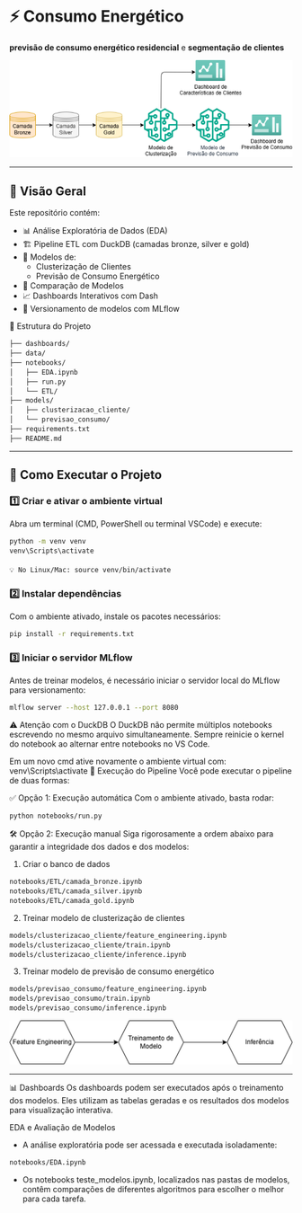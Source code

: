 # ⚡ Consumo Energético

**previsão de consumo energético residencial** e **segmentação de clientes**

![Pipeline](data/pipeline.png)

---

## 🧩 Visão Geral

Este repositório contém:

- 📊 Análise Exploratória de Dados (EDA)
- 🏗️ Pipeline ETL com DuckDB (camadas bronze, silver e gold)
- 🤖 Modelos de:
  - Clusterização de Clientes
  - Previsão de Consumo Energético
- 🧪 Comparação de Modelos
- 📈 Dashboards Interativos com Dash
- 🧬 Versionamento de modelos com MLflow

📁 Estrutura do Projeto
```bash
├── dashboards/
├── data/
├── notebooks/
│   ├── EDA.ipynb
│   ├── run.py
│   └── ETL/
├── models/
│   ├── clusterizacao_cliente/
│   └── previsao_consumo/
├── requirements.txt
├── README.md
```

---

## 🚀 Como Executar o Projeto

### 1️⃣ Criar e ativar o ambiente virtual

Abra um terminal (CMD, PowerShell ou terminal VSCode) e execute:

```bash
python -m venv venv
venv\Scripts\activate

💡 No Linux/Mac: source venv/bin/activate
```

### 2️⃣ Instalar dependências
Com o ambiente ativado, instale os pacotes necessários:

```bash
pip install -r requirements.txt
```

### 3️⃣ Iniciar o servidor MLflow
Antes de treinar modelos, é necessário iniciar o servidor local do MLflow para versionamento:
```bash
mlflow server --host 127.0.0.1 --port 8080
```

⚠️ Atenção com o DuckDB
O DuckDB não permite múltiplos notebooks escrevendo no mesmo arquivo simultaneamente.
Sempre reinicie o kernel do notebook ao alternar entre notebooks no VS Code.

Em um novo cmd ative novamente o ambiente virtual com: venv\Scripts\activate
🧪 Execução do Pipeline
Você pode executar o pipeline de duas formas:

✅ Opção 1: Execução automática
Com o ambiente ativado, basta rodar:
```bash
python notebooks/run.py
```

🛠️ Opção 2: Execução manual
Siga rigorosamente a ordem abaixo para garantir a integridade dos dados e dos modelos:

1. Criar o banco de dados
```bash
notebooks/ETL/camada_bronze.ipynb
notebooks/ETL/camada_silver.ipynb
notebooks/ETL/camada_gold.ipynb
```
2. Treinar modelo de clusterização de clientes
```bash
models/clusterizacao_cliente/feature_engineering.ipynb
models/clusterizacao_cliente/train.ipynb
models/clusterizacao_cliente/inference.ipynb
```
3. Treinar modelo de previsão de consumo energético
```bash
models/previsao_consumo/feature_engineering.ipynb
models/previsao_consumo/train.ipynb
models/previsao_consumo/inference.ipynb
```

![Pipeline_modelos](data/pipeline_modelos.png)

---

📊 Dashboards
Os dashboards podem ser executados após o treinamento dos modelos.
Eles utilizam as tabelas geradas e os resultados dos modelos para visualização interativa.

EDA e Avaliação de Modelos
- A análise exploratória pode ser acessada e executada isoladamente:
```bash
notebooks/EDA.ipynb
```

- Os notebooks teste_modelos.ipynb, localizados nas pastas de modelos, contêm comparações de diferentes algoritmos para escolher o melhor para cada tarefa.
